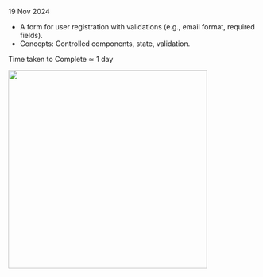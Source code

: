 19 Nov 2024
- A form for user registration with validations (e.g., email format, required fields).
- Concepts: Controlled components, state, validation.

Time taken to Complete ≃ 1 day

<img src='https://github.com/user-attachments/assets/324a2435-a6d9-4f5e-8938-5927d571b2cc' width='400'/>